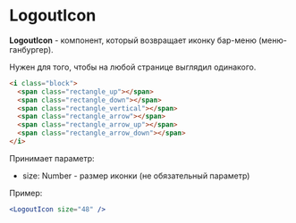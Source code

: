 # LogoutIcon

**LogoutIcon** - компонент, который возвращает иконку бар-меню (меню-ганбургер).

Нужен для того, чтобы на любой странице выглядил одинакого.

```html
<i class="block">
  <span class="rectangle_up"></span>
  <span class="rectangle_down"></span>
  <span class="rectangle_vertical"></span>
  <span class="rectangle_arrow"></span>
  <span class="rectangle_arrow_up"></span>
  <span class="rectangle_arrow_down"></span>
</i>
```

Принимает параметр:

- size: Number - размер иконки (не обязательный параметр)

Пример:

```jsx
<LogoutIcon size="48" />
```
